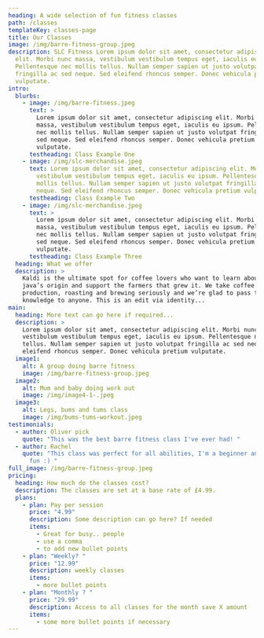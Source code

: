```yaml
---
heading: A wide selection of fun fitness classes
path: /classes
templateKey: classes-page
title: Our Classes
image: /img/barre-fitness-group.jpeg
description: SLC Fitness Lorem ipsum dolor sit amet, consectetur adipiscing
  elit. Morbi nunc massa, vestibulum vestibulum tempus eget, iaculis eu ipsum.
  Pellentesque nec mollis tellus. Nullam semper sapien ut justo volutpat
  fringilla ac sed neque. Sed eleifend rhoncus semper. Donec vehicula pretium
  vulputate.
intro:
  blurbs:
    - image: /img/barre-fitness.jpeg
      text: >
        Lorem ipsum dolor sit amet, consectetur adipiscing elit. Morbi nunc
        massa, vestibulum vestibulum tempus eget, iaculis eu ipsum. Pellentesque
        nec mollis tellus. Nullam semper sapien ut justo volutpat fringilla ac
        sed neque. Sed eleifend rhoncus semper. Donec vehicula pretium
        vulputate.
      testheading: Class Example One
    - image: /img/slc-merchandise.jpeg
      text: Lorem ipsum dolor sit amet, consectetur adipiscing elit. Morbi nunc massa,
        vestibulum vestibulum tempus eget, iaculis eu ipsum. Pellentesque nec
        mollis tellus. Nullam semper sapien ut justo volutpat fringilla ac sed
        neque. Sed eleifend rhoncus semper. Donec vehicula pretium vulputate.
      testheading: Class Example Two
    - image: /img/slc-merchandise.jpeg
      text: >
        Lorem ipsum dolor sit amet, consectetur adipiscing elit. Morbi nunc
        massa, vestibulum vestibulum tempus eget, iaculis eu ipsum. Pellentesque
        nec mollis tellus. Nullam semper sapien ut justo volutpat fringilla ac
        sed neque. Sed eleifend rhoncus semper. Donec vehicula pretium
        vulputate.
      testheading: Class Example Three
  heading: What we offer
  description: >
    Kaldi is the ultimate spot for coffee lovers who want to learn about their
    java’s origin and support the farmers that grew it. We take coffee
    production, roasting and brewing seriously and we’re glad to pass that
    knowledge to anyone. This is an edit via identity...
main:
  heading: More text can go here if required...
  description: >
    Lorem ipsum dolor sit amet, consectetur adipiscing elit. Morbi nunc massa,
    vestibulum vestibulum tempus eget, iaculis eu ipsum. Pellentesque nec mollis
    tellus. Nullam semper sapien ut justo volutpat fringilla ac sed neque. Sed
    eleifend rhoncus semper. Donec vehicula pretium vulputate.
  image1:
    alt: A group doing barre fitness
    image: /img/barre-fitness-group.jpeg
  image2:
    alt: Mum and baby doing work out
    image: /img/image4-1-.jpeg
  image3:
    alt: Legs, bums and tums class
    image: /img/bums-tums-workout.jpeg
testimonials:
  - author: Oliver pick
    quote: "This was the best barre fitness class I've ever had! "
  - author: Rachel
    quote: "This class was perfect for all abilities, I'm a beginner and had great
      fun :) "
full_image: /img/barre-fitness-group.jpeg
pricing:
  heading: How much do the classes cost?
  description: The classes are set at a base rate of £4.99.
  plans:
    - plan: Pay per session
      price: "4.99"
      description: Some description can go here? If needed
      items:
        - Great for busy.. people
        - use a comma
        - to add new bullet points
    - plan: "Weekly? "
      price: "12.99"
      description: weekly classes
      items:
        - more bullet points
    - plan: "Monthly ? "
      price: "29.99"
      description: Access to all classes for the month save X amount
      items:
        - some more bullet points if necessary
---
```

